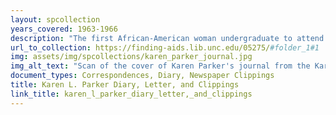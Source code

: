 ```yaml
---
layout: spcollection
years_covered: 1963-1966
description: "The first African-American woman undergraduate to attend the University of North Carolina at Chapel Hill, Karen L. Parker was born in Salisbury, N.C., and grew up in Winston-Salem, N.C. Parker majored in journalism and after graduating in 1965, Parker began a career in newspapers that took her to the Grand Rapids Press, the Los Angeles Times, and to other newspapers before returning to the Winston-Salem Journal. The collection is Karen L. Parker's diary with entries 5 November 1963-11 August 1966. The entries appear regularly every few weeks in the beginning of the diary and gradually appear less often, ending with entries every several months. Parker began the diary while she was a student majoring in journalism at the University of North Carolina at Chapel Hill. One of the first entries concerns the assassination of President John F. Kennedy, her observations of reactions in Chapel Hill to the assassination, and her own thoughts and feelings about it. Diary entries describe her experiences as the first African American woman undergraduate to attend UNC-Chapel Hill, her involvement with the Congress of Racial Equality (CORE), her participation in civil rights demonstrations against segregation in Chapel Hill, and her arrest after entering a segregated Chapel Hill restaurant. An entry dated 30 April 1964 describes the visit of former segregationist governor of Mississippi Ross R. Barnett to the UNC-Chapel Hill campus and his remarks about the inferiority of African Americans. The diary also includes entries detailing Parker's observations and experiences concerning race relations and discrimination in Grand Rapids, Mich., while copy editor for the Grand Rapids Press and her changing views of the civil rights movement as she considered the merits of self-defense as opposed to non-violent resistance. Entries throughout the diary describe her thoughts about where she belonged as an educated African-American female during the civil rights era. Additions consist of a letter from Katherine Kennedy Carmichael, Dean of Women at the University of North Carolina at Chapel Hill, to Karen L. Parker's mother, F.D. Parker, concerning Karen L. Parker's arrest on 19 December 1963, and newspaper clippings about Karen L. Parker's accomplishments as a journalism student at the University of North Carolina at Chapel Hill."
url_to_collection: https://finding-aids.lib.unc.edu/05275/#folder_1#1
img: assets/img/spcollections/karen_parker_journal.jpg
img_alt_text: "Scan of the cover of Karen Parker's journal from the Karen Parker Journal collection"
document_types: Correspondences, Diary, Newspaper Clippings
title: Karen L. Parker Diary, Letter, and Clippings
link_title: karen_l_parker_diary_letter,_and_clippings
---
```

